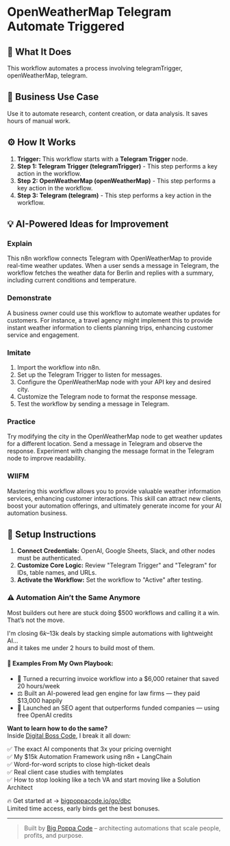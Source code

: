 # OpenWeatherMap Telegram Automate Triggered

## 🚀 What It Does
This workflow automates a process involving telegramTrigger, openWeatherMap, telegram.

## 💼 Business Use Case
Use it to automate research, content creation, or data analysis. It saves hours of manual work.

## ⚙️ How It Works
1.  **Trigger:** This workflow starts with a **Telegram Trigger** node.
2. **Step 1: Telegram Trigger (telegramTrigger)** - This step performs a key action in the workflow.
3. **Step 2: OpenWeatherMap (openWeatherMap)** - This step performs a key action in the workflow.
4. **Step 3: Telegram (telegram)** - This step performs a key action in the workflow.

## 💡 AI-Powered Ideas for Improvement
### Explain
This n8n workflow connects Telegram with OpenWeatherMap to provide real-time weather updates. When a user sends a message in Telegram, the workflow fetches the weather data for Berlin and replies with a summary, including current conditions and temperature.

### Demonstrate
A business owner could use this workflow to automate weather updates for customers. For instance, a travel agency might implement this to provide instant weather information to clients planning trips, enhancing customer service and engagement.

### Imitate
1. Import the workflow into n8n.
2. Set up the Telegram Trigger to listen for messages.
3. Configure the OpenWeatherMap node with your API key and desired city.
4. Customize the Telegram node to format the response message.
5. Test the workflow by sending a message in Telegram.

### Practice
Try modifying the city in the OpenWeatherMap node to get weather updates for a different location. Send a message in Telegram and observe the response. Experiment with changing the message format in the Telegram node to improve readability.

### WIIFM
Mastering this workflow allows you to provide valuable weather information services, enhancing customer interactions. This skill can attract new clients, boost your automation offerings, and ultimately generate income for your AI automation business.

## 🔧 Setup Instructions
1. **Connect Credentials:** OpenAI, Google Sheets, Slack, and other nodes must be authenticated.
2. **Customize Core Logic:** Review "Telegram Trigger" and "Telegram" for IDs, table names, and URLs.
3. **Activate the Workflow:** Set the workflow to "Active" after testing.

### ⚠️ Automation Ain’t the Same Anymore

Most builders out here are stuck doing $500 workflows and calling it a win.  
That’s not the move.  

I'm closing $6k–$13k deals by stacking simple automations with lightweight AI...  
and it takes me under 2 hours to build most of them.

#### 🧠 Examples From My Own Playbook:
- 🔁 Turned a recurring invoice workflow into a $6,000 retainer that saved 20 hours/week  
- ⚖️ Built an AI-powered lead gen engine for law firms — they paid $13,000 happily  
- 🚀 Launched an SEO agent that outperforms funded companies — using free OpenAI credits  

**Want to learn how to do the same?**  
Inside [Digital Boss Code](https://bigpoppacode.io/go/dbc), I break it all down:

✅ The exact AI components that 3x your pricing overnight  
✅ My $15k Automation Framework using n8n + LangChain  
✅ Word-for-word scripts to close high-ticket deals  
✅ Real client case studies with templates  
✅ How to stop looking like a tech VA and start moving like a Solution Architect  

🔥 Get started at → [bigpoppacode.io/go/dbc](https://bigpoppacode.io/go/dbc)  
Limited time access, early birds get the best bonuses.

---
> Built by [Big Poppa Code](https://bigpoppacode.io) – architecting automations that scale people, profits, and purpose.
